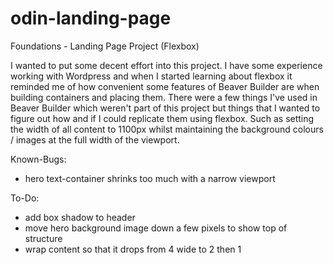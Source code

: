 # odin-landing-page
Foundations - Landing Page Project (Flexbox)

I wanted to put some decent effort into this project. I have some experience working with Wordpress and when I started learning about flexbox it reminded me of how convenient some features of Beaver Builder are when building containers and placing them. There were a few things I've used in Beaver Builder which weren't part of this project but things that I wanted to figure out how and if I could replicate them using flexbox. Such as setting the width of all content to 1100px whilst maintaining the background colours / images at the full width of the viewport.

Known-Bugs:
- hero text-container shrinks too much with a narrow viewport

To-Do:
- add box shadow to header
- move hero background image down a few pixels to show top of structure
- wrap content so that it drops from 4 wide to 2 then 1
